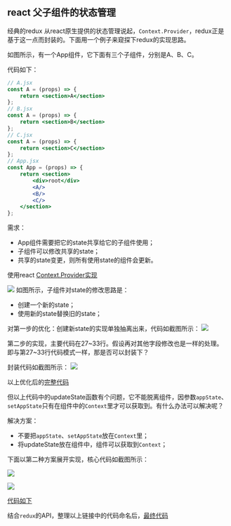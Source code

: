 ## react 父子组件的状态管理
经典的redux
从react原生提供的状态管理说起，`Context.Provider`，redux正是基于这一点而封装的。下面用一个例子来窥探下redux的实现思路。

如图所示，有一个App组件，它下面有三个子组件，分别是A、B、C。

代码如下：

```jsx
// A.jsx
const A = (props) => {
    return <section>A</section>
};
// B.jsx
const A = (props) => {
    return <section>B</section>
};
// C.jsx
const A = (props) => {
    return <section>C</section>
};
// App.jsx
const App = (props) => {
    return <section>
        <div>root</div>
        <A/>
        <B/>
        <C/>
    </section>
};
```



需求：
+ App组件需要把它的state共享给它的子组件使用；
+ 子组件可以修改共享的state；
+ 共享的state变更，则所有使用state的组件会更新。


使用react [Context.Provider实现](https://codesandbox.io/s/react-reduxyuanlishixianjichupian-x0cmp?file=/src/App.js)

![](/redux-1.png)
如图所示，子组件对state的修改思路是：
+ 创建一个新的state；
+ 使用新的state替换旧的state；

对第一步的优化：创建新state的实现单独抽离出来，代码如截图所示：
![](/reducer.png)

第二步的实现，主要代码在27~33行。假设再对其他字段修改也是一样的处理。即与第27~33行代码模式一样，那是否可以封装下？

封装代码如截图所示：
![](/updateState.png)

以上优化后的[完整代码](https://codesandbox.io/s/shouxiereduxpianzhiyi-r631j?file=/src/App.js:660-668)

但以上代码中的updateState函数有个问题，它不能脱离组件，因参数`appState`、`setAppState`只有在组件中的`Context`里才可以获取到。有什么办法可以解决呢？

解决方案：
+ 不要把`appState`、`setAppState`放在`Context`里；
+ 将updateState放在组件中，组件可以获取到`Context`；

下面以第二种方案展开实现，核心代码如截图所示：

![](/createWrapper.png)

![](/createWrapper_apply.png)

[代码如下](https://codesandbox.io/s/shouxiereduxpianzhiyi-gaojiezujian-xmen0?file=/src/App.js)

结合`redux`的API，整理以上链接中的代码命名后，[最终代码](https://codesandbox.io/s/shouxiereduxpianzhiyi-forked-xmen0?file=/src/App.js)

